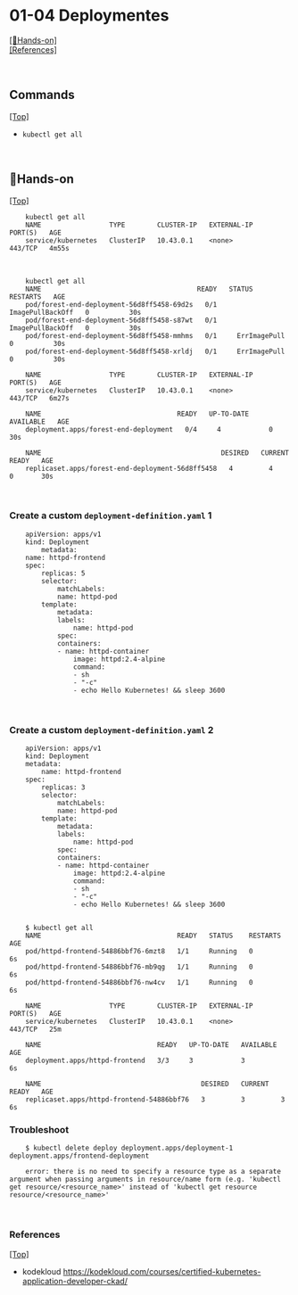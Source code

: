 # <span id='top'>01-04 Deploymentes</span>

[[🤲Hands-on]](#handson)  
[[References]](#ref)

<br>

## <span id=''>Commands</span>

[[Top]](#top)

- `kubectl get all`

<br>

## <span id='handson'>🤲Hands-on</span>

[[Top]](#top)

        kubectl get all
        NAME                 TYPE        CLUSTER-IP   EXTERNAL-IP   PORT(S)   AGE
        service/kubernetes   ClusterIP   10.43.0.1    <none>        443/TCP   4m55s

<br>

        kubectl get all
        NAME                                       READY   STATUS             RESTARTS   AGE
        pod/forest-end-deployment-56d8ff5458-69d2s   0/1     ImagePullBackOff   0          30s
        pod/forest-end-deployment-56d8ff5458-s87wt   0/1     ImagePullBackOff   0          30s
        pod/forest-end-deployment-56d8ff5458-mmhms   0/1     ErrImagePull       0          30s
        pod/forest-end-deployment-56d8ff5458-xrldj   0/1     ErrImagePull       0          30s

        NAME                 TYPE        CLUSTER-IP   EXTERNAL-IP   PORT(S)   AGE
        service/kubernetes   ClusterIP   10.43.0.1    <none>        443/TCP   6m27s

        NAME                                  READY   UP-TO-DATE   AVAILABLE   AGE
        deployment.apps/forest-end-deployment   0/4     4            0           30s

        NAME                                             DESIRED   CURRENT   READY   AGE
        replicaset.apps/forest-end-deployment-56d8ff5458   4         4         0       30s

<br>

### Create a custom `deployment-definition.yaml` 1

        apiVersion: apps/v1
        kind: Deployment
            metadata:
        name: httpd-frontend
        spec:
            replicas: 5
            selector:
                matchLabels:
                name: httpd-pod
            template:
                metadata:
                labels:
                    name: httpd-pod
                spec:
                containers:
                - name: httpd-container
                    image: httpd:2.4-alpine
                    command:
                    - sh
                    - "-c"
                    - echo Hello Kubernetes! && sleep 3600

<br>

### Create a custom `deployment-definition.yaml` 2

        apiVersion: apps/v1
        kind: Deployment
        metadata:
            name: httpd-frontend
        spec:
            replicas: 3
            selector:
                matchLabels:
                name: httpd-pod
            template:
                metadata:
                labels:
                    name: httpd-pod
                spec:
                containers:
                - name: httpd-container
                    image: httpd:2.4-alpine
                    command:
                    - sh
                    - "-c"
                    - echo Hello Kubernetes! && sleep 3600


        $ kubectl get all
        NAME                                  READY   STATUS    RESTARTS   AGE
        pod/httpd-frontend-54886bbf76-6mzt8   1/1     Running   0          6s
        pod/httpd-frontend-54886bbf76-mb9qg   1/1     Running   0          6s
        pod/httpd-frontend-54886bbf76-nw4cv   1/1     Running   0          6s

        NAME                 TYPE        CLUSTER-IP   EXTERNAL-IP   PORT(S)   AGE
        service/kubernetes   ClusterIP   10.43.0.1    <none>        443/TCP   25m

        NAME                             READY   UP-TO-DATE   AVAILABLE   AGE
        deployment.apps/httpd-frontend   3/3     3            3           6s

        NAME                                        DESIRED   CURRENT   READY   AGE
        replicaset.apps/httpd-frontend-54886bbf76   3         3         3       6s

###

### Troubleshoot

        $ kubectl delete deploy deployment.apps/deployment-1 deployment.apps/frontend-deployment

        error: there is no need to specify a resource type as a separate argument when passing arguments in resource/name form (e.g. 'kubectl get resource/<resource_name>' instead of 'kubectl get resource resource/<resource_name>'

<br>

### <span id='ref'>References</span>

[[Top]](#top)

- kodekloud https://kodekloud.com/courses/certified-kubernetes-application-developer-ckad/
